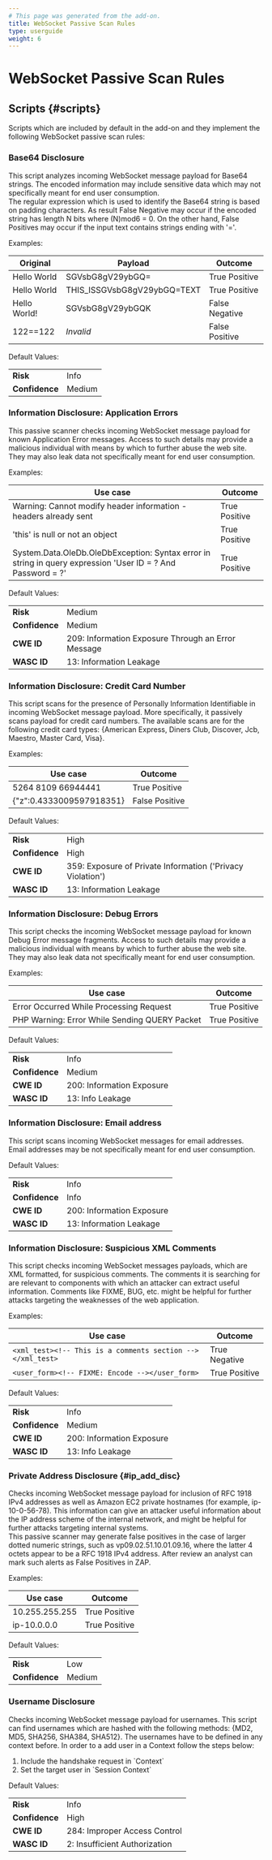 ```yaml
---
# This page was generated from the add-on.
title: WebSocket Passive Scan Rules
type: userguide
weight: 6
---
```


# WebSocket Passive Scan Rules

## Scripts {#scripts}

Scripts which are included by default in the add-on and they implement the following WebSocket passive scan rules:

### Base64 Disclosure

This script analyzes incoming WebSocket message payload for Base64 strings. The encoded information may include sensitive data which may not specifically meant for end user consumption.  
The regular expression which is used to identify the Base64 string is based on padding characters. As result False Negative may occur if the encoded string has length N bits where (N)mod6 = 0. On the other hand, False Positives may occur if the input text contains strings ending with '='.   


Examples:

|   Original   |           Payload           |    Outcome     |
|--------------|-----------------------------|----------------|
| Hello World  | SGVsbG8gV29ybGQ=            | True Positive  |
| Hello World  | THIS_ISSGVsbG8gV29ybGQ=TEXT | True Positive  |
| Hello World! | SGVsbG8gV29ybGQK            | False Negative |
| 122==122     | *Invalid*                   | False Positive |


Default Values:

|                |        |
|----------------|--------|
| **Risk**       | Info   |
| **Confidence** | Medium |

### Information Disclosure: Application Errors

This passive scanner checks incoming WebSocket message payload for known Application Error messages. Access to such details may provide a malicious individual with means by which to further abuse the web site. They may also leak data not specifically meant for end user consumption.  


Examples:

|                                                  Use case                                                   |    Outcome    |
|-------------------------------------------------------------------------------------------------------------|---------------|
| Warning: Cannot modify header information - headers already sent                                            | True Positive |
| 'this' is null or not an object                                                                             | True Positive |
| System.Data.OleDb.OleDbException: Syntax error in string in query expression 'User ID = ? And Password = ?' | True Positive |


Default Values:

|                |                                                    |
|----------------|----------------------------------------------------|
| **Risk**       | Medium                                             |
| **Confidence** | Medium                                             |
| **CWE ID**     | 209: Information Exposure Through an Error Message |
| **WASC ID**    | 13: Information Leakage                            |

### Information Disclosure: Credit Card Number

This script scans for the presence of Personally Information Identifiable in incoming WebSocket message payload. More specifically, it passively scans payload for credit card numbers. The available scans are for the following credit card types: {American Express, Diners Club, Discover, Jcb, Maestro, Master Card, Visa}.  


Examples:

|         Use case         |    Outcome     |
|--------------------------|----------------|
| 5264 8109 66944441       | True Positive  |
| {"z":0.4333009597918351} | False Positive |


Default Values:

|                |                                                            |
|----------------|------------------------------------------------------------|
| **Risk**       | High                                                       |
| **Confidence** | High                                                       |
| **CWE ID**     | 359: Exposure of Private Information ('Privacy Violation') |
| **WASC ID**    | 13: Information Leakage                                    |

### Information Disclosure: Debug Errors

This script checks the incoming WebSocket message payload for known Debug Error message fragments. Access to such details may provide a malicious individual with means by which to further abuse the web site. They may also leak data not specifically meant for end user consumption.  


Examples:

|                   Use case                    |    Outcome    |
|-----------------------------------------------|---------------|
| Error Occurred While Processing Request       | True Positive |
| PHP Warning: Error While Sending QUERY Packet | True Positive |


Default Values:

|                |                           |
|----------------|---------------------------|
| **Risk**       | Info                      |
| **Confidence** | Medium                    |
| **CWE ID**     | 200: Information Exposure |
| **WASC ID**    | 13: Info Leakage          |

### Information Disclosure: Email address

This script scans incoming WebSocket messages for email addresses. Email addresses may be not specifically meant for end user consumption.  


Default Values:

|                |                           |
|----------------|---------------------------|
| **Risk**       | Info                      |
| **Confidence** | Info                      |
| **CWE ID**     | 200: Information Exposure |
| **WASC ID**    | 13: Information Leakage   |

### Information Disclosure: Suspicious XML Comments

This script checks incoming WebSocket messages payloads, which are XML formatted, for suspicious comments. The comments it is searching for are relevant to components with which an attacker can extract useful information. Comments like FIXME, BUG, etc. might be helpful for further attacks targeting the weaknesses of the web application.  


Examples:

|                             Use case                             |    Outcome    |
|------------------------------------------------------------------|---------------|
| ``` <xml_test><!-- This is a comments section --></xml_test> ``` | True Negative |
| ``` <user_form><!-- FIXME: Encode --></user_form> ```            | True Positive |


Default Values:

|                |                           |
|----------------|---------------------------|
| **Risk**       | Info                      |
| **Confidence** | Medium                    |
| **CWE ID**     | 200: Information Exposure |
| **WASC ID**    | 13: Info Leakage          |

### Private Address Disclosure {#ip_add_disc}

Checks incoming WebSocket message payload for inclusion of RFC 1918 IPv4 addresses as well as Amazon EC2 private hostnames (for example, ip-10-0-56-78). This information can give an attacker useful information about the IP address scheme of the internal network, and might be helpful for further attacks targeting internal systems.   
This passive scanner may generate false positives in the case of larger dotted numeric strings, such as vp09.02.51.10.01.09.16, where the latter 4 octets appear to be a RFC 1918 IPv4 address. After review an analyst can mark such alerts as False Positives in ZAP.  


Examples:

|    Use case    |    Outcome    |
|----------------|---------------|
| 10.255.255.255 | True Positive |
| ip-10.0.0.0    | True Positive |


Default Values:

|                |        |
|----------------|--------|
| **Risk**       | Low    |
| **Confidence** | Medium |

### Username Disclosure

Checks incoming WebSocket message payload for usernames. This script can find usernames which are hashed with the following methods: {MD2, MD5, SHA256, SHA384, SHA512}. The usernames have to be defined in any context before. In order to a add user in a Context follow the steps below:

1. Include the handshake request in \`Context\`
2. Set the target user in \`Session Context\`


Default Values:

|                |                               |
|----------------|-------------------------------|
| **Risk**       | Info                          |
| **Confidence** | High                          |
| **CWE ID**     | 284: Improper Access Control  |
| **WASC ID**    | 2: Insufficient Authorization |

